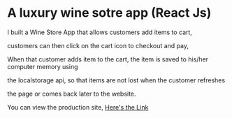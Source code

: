 # A luxury wine sotre app (React Js)

I built a Wine Store App that allows customers add items to cart,

customers can then click on the cart icon to checkout and pay,

When that customer adds item to the cart, the item is saved to his/her computer memory using

the localstorage api, so that items are not lost when the customer refreshes

the page or comes back later to the website.

You can view the production site, [Here's the Link](http://osas-store.netlify.app)
